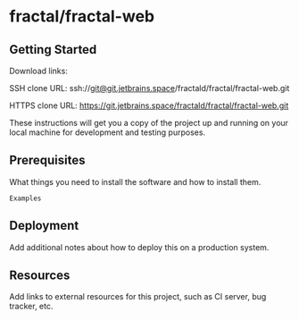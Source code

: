 # fractal/fractal-web



## Getting Started

Download links:

SSH clone URL: ssh://git@git.jetbrains.space/fractald/fractal/fractal-web.git

HTTPS clone URL: https://git.jetbrains.space/fractald/fractal/fractal-web.git



These instructions will get you a copy of the project up and running on your local machine for development and testing purposes.

## Prerequisites

What things you need to install the software and how to install them.

```
Examples
```

## Deployment

Add additional notes about how to deploy this on a production system.

## Resources

Add links to external resources for this project, such as CI server, bug tracker, etc.
